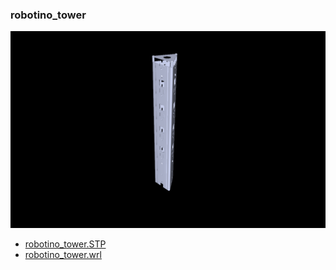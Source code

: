 <!---
 This file is automatically generated by the script 'create_preview_list.py'. Any changes will be lost 
-->

### robotino_tower

![robotino_tower](robotino/robotino_tower/preview.png)

* [robotino_tower.STP](robotino/robotino_tower/robotino_tower.STP?raw=true)
* [robotino_tower.wrl](robotino/robotino_tower/robotino_tower.wrl?raw=true)

